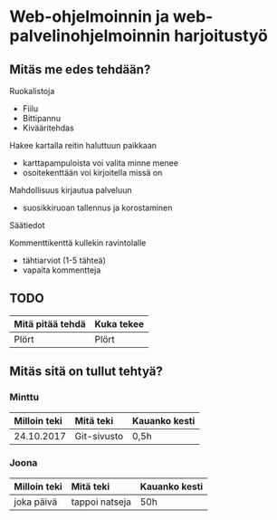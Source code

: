 # Web-ohjelmoinnin ja web-palvelinohjelmoinnin harjoitustyö
## Mitäs me edes tehdään?
Ruokalistoja
 - Fiilu
 - Bittipannu
 - Kivääritehdas

Hakee kartalla reitin haluttuun paikkaan
 - karttapampuloista voi valita minne menee
 - osoitekenttään voi kirjoitella missä on

Mahdollisuus kirjautua palveluun
 - suosikkiruoan tallennus ja korostaminen

Säätiedot

Kommenttikenttä kullekin ravintolalle
 - tähtiarviot (1-5 tähteä)
 - vapaita kommentteja


## TODO

| Mitä pitää tehdä | Kuka tekee |
|:--|:--|
| Plört | Plört |

## Mitäs sitä on tullut tehtyä?

### Minttu

| Milloin teki | Mitä teki | Kauanko kesti |
|:--|:--|:--|
| 24.10.2017 | Git-sivusto | 0,5h |

### Joona

| Milloin teki | Mitä teki | Kauanko kesti |
|:--|:--|:--|
| joka päivä | tappoi natseja | 50h |
